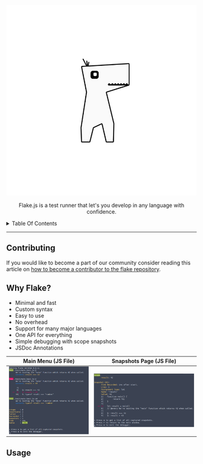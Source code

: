 <div align="center">
	<img src="./assets/logo.svg">
	<p>Flake.js is a test runner that let's you develop in any language with confidence.</p>
</div>


<details><summary>Table Of Contents</summary><ol><li><a href="#contributing">Contributing</a></li><li><a href="#why_flake_">Why Flake?</a></li><li><a href="#usage">Usage</a></li></ol></details>
<hr>

## Contributing
If you would like to become a part of our community consider reading this article on [how to become a contributor to the flake repository](https://continuum-ai.de/publishing/@flake/contributing-guide).


## Why Flake?
- Minimal and fast
- Custom syntax
- Easy to use
- No overhead
- Support for many major languages
- One API for everything
- Simple debugging with scope snapshots
- JSDoc Annotations


Main Menu (JS File) | Snapshots Page (JS File)
---------|----------
![A demo picture showing the front most overlay of flake](./assets/demo-menu.png) | ![A demo picture showing the snapshot overview of flake](./assets/demo-snapshots.png)



## Usage